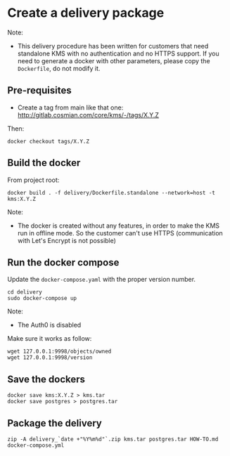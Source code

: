 # Create a delivery package

Note:
- This delivery procedure has been written for customers that need standalone KMS with no authentication and no HTTPS support.
If you need to generate a docker with other parameters, please copy the `Dockerfile`, do not modify it.

## Pre-requisites

- Create a tag from main like that one: http://gitlab.cosmian.com/core/kms/-/tags/X.Y.Z

Then:

```
docker checkout tags/X.Y.Z
```

## Build the docker

From project root:

```
docker build . -f delivery/Dockerfile.standalone --network=host -t kms:X.Y.Z
```

Note:
- The docker is created without any features, in order to make the KMS run in offline mode. So the customer can't use HTTPS (communication with Let's Encrypt is not possible)

## Run the docker compose

Update the `docker-compose.yaml` with the proper version number.

```
cd delivery
sudo docker-compose up
```

Note:
- The Auth0 is disabled

Make sure it works as follow:

```
wget 127.0.0.1:9998/objects/owned
wget 127.0.0.1:9998/version
```

## Save the dockers

```
docker save kms:X.Y.Z > kms.tar
docker save postgres > postgres.tar
```

## Package the delivery

```
zip -A delivery_`date +"%Y%m%d"`.zip kms.tar postgres.tar HOW-TO.md docker-compose.yml
```
